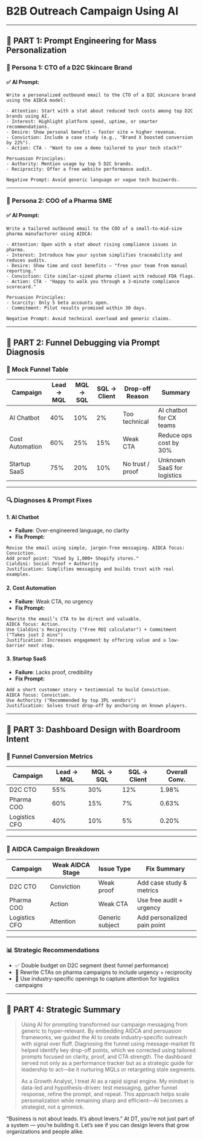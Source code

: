 # B2B Outreach Campaign Using AI

---

## 🔹 PART 1: Prompt Engineering for Mass Personalization

### 🎯 Persona 1: CTO of a D2C Skincare Brand

#### ✅ AI Prompt:
```
Write a personalized outbound email to the CTO of a D2C skincare brand using the AIDCA model:

- Attention: Start with a stat about reduced tech costs among top D2C brands using AI.
- Interest: Highlight platform speed, uptime, or smarter recommendations.
- Desire: Show personal benefit – faster site = higher revenue.
- Conviction: Include a case study (e.g., "Brand X boosted conversion by 22%").
- Action: CTA - "Want to see a demo tailored to your tech stack?"

Persuasion Principles:
- Authority: Mention usage by top 5 D2C brands.
- Reciprocity: Offer a free website performance audit.

Negative Prompt: Avoid generic language or vague tech buzzwords.
```

---

### 🎯 Persona 2: COO of a Pharma SME

#### ✅ AI Prompt:
```
Write a tailored outbound email to the COO of a small-to-mid-size pharma manufacturer using AIDCA:

- Attention: Open with a stat about rising compliance issues in pharma.
- Interest: Introduce how your system simplifies traceability and reduces audits.
- Desire: Show time and cost benefits – "free your team from manual reporting."
- Conviction: Cite similar-sized pharma client with reduced FDA flags.
- Action: CTA - "Happy to walk you through a 3-minute compliance scorecard."

Persuasion Principles:
- Scarcity: Only 5 beta accounts open.
- Commitment: Pilot results promised within 30 days.

Negative Prompt: Avoid technical overload and generic claims.
```

---

## 🔹 PART 2: Funnel Debugging via Prompt Diagnosis

### 🧮 Mock Funnel Table

| Campaign         | Lead → MQL | MQL → SQL | SQL → Client | Drop-off Reason       | Summary                     |
|------------------|------------|-----------|----------------|------------------------|-----------------------------|
| AI Chatbot       | 40%        | 10%       | 2%             | Too technical          | AI chatbot for CX teams     |
| Cost Automation  | 60%        | 25%       | 15%            | Weak CTA               | Reduce ops cost by 30%      |
| Startup SaaS     | 75%        | 20%       | 10%            | No trust / proof       | Unknown SaaS for logistics  |

---

### 🔍 Diagnoses & Prompt Fixes

#### 1. AI Chatbot
- **Failure**: Over-engineered language, no clarity
- **Fix Prompt:**
```
Revise the email using simple, jargon-free messaging. AIDCA focus: Conviction.
Add proof point: "Used by 1,000+ Shopify stores."
Cialdini: Social Proof + Authority
Justification: Simplifies messaging and builds trust with real examples.
```

#### 2. Cost Automation
- **Failure**: Weak CTA, no urgency
- **Fix Prompt:**
```
Rewrite the email’s CTA to be direct and valuable.
AIDCA focus: Action.
Use Cialdini's Reciprocity ("Free ROI calculator") + Commitment ("Takes just 2 mins")
Justification: Increases engagement by offering value and a low-barrier next step.
```

#### 3. Startup SaaS
- **Failure**: Lacks proof, credibility
- **Fix Prompt:**
```
Add a short customer story + testimonial to build Conviction.
AIDCA focus: Conviction.
Use Authority ("Recommended by top 3PL vendors")
Justification: Solves trust drop-off by anchoring on known players.
```

---

## 🔹 PART 3: Dashboard Design with Boardroom Intent

### 🧮 Funnel Conversion Metrics

| Campaign         | Lead → MQL | MQL → SQL | SQL → Client | Overall Conv. |
|------------------|------------|-----------|----------------|----------------|
| D2C CTO          | 55%        | 30%       | 12%            | 1.98%          |
| Pharma COO       | 60%        | 15%       | 7%             | 0.63%          |
| Logistics CFO    | 40%        | 10%       | 5%             | 0.20%          |

---

### 🧩 AIDCA Campaign Breakdown

| Campaign     | Weak AIDCA Stage | Issue Type         | Fix Summary                 |
|--------------|------------------|--------------------|-----------------------------|
| D2C CTO      | Conviction       | Weak proof         | Add case study & metrics    |
| Pharma COO   | Action           | Weak CTA           | Use free audit + urgency    |
| Logistics CFO| Attention        | Generic subject     | Add personalized pain point |

---

### 📊 Strategic Recommendations

- ✅ Double budget on D2C segment (best funnel performance)
- 🔄 Rewrite CTAs on pharma campaigns to include urgency + reciprocity
- 🧠 Use industry-specific openings to capture attention for logistics campaigns

---

## 🔹 PART 4: Strategic Summary

> Using AI for prompting transformed our campaign messaging from generic to hyper-relevant. By embedding AIDCA and persuasion frameworks, we guided the AI to create industry-specific outreach with signal over fluff. Diagnosing the funnel using message-market fit helped identify key drop-off points, which we corrected using tailored prompts focused on clarity, proof, and CTA strength. The dashboard served not only as a performance tracker but as a strategic guide for leadership to act—be it nurturing MQLs or retargeting stale segments.
>
> As a Growth Analyst, I treat AI as a rapid signal engine. My mindset is data-led and hypothesis-driven: test messaging, gather funnel response, refine the prompt, and repeat. This approach helps scale personalization while remaining sharp and efficient—AI becomes a strategist, not a gimmick.


“Business is not about leads. It’s about levers.”
 At DT, you’re not just part of a system — you’re building it.
 Let’s see if you can design levers that grow organizations and people alike.
